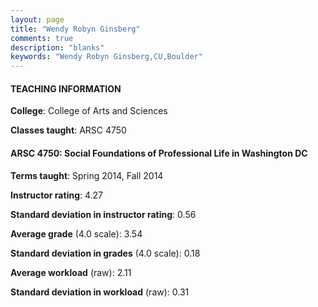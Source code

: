 ```yaml
---
layout: page
title: "Wendy Robyn Ginsberg" 
comments: true
description: "blanks"
keywords: "Wendy Robyn Ginsberg,CU,Boulder"
---
```

<head>
<script src="https://ajax.googleapis.com/ajax/libs/jquery/2.1.3/jquery.min.js"></script>
<script src="https://dl.dropboxusercontent.com/s/pc42nxpaw1ea4o9/highcharts.js?dl=0"></script>
<!-- <script src="../assets/js/highcharts.js"></script> -->
<style type="text/css">@font-face {
	font-family: "Bebas Neue";
	src: url(https://www.filehosting.org/file/details/544349/BebasNeue Regular.otf) format("opentype");
	}
	h1.Bebas { 
		font-family: "Bebas Neue", Verdana, Tahoma;
	}
</style>
</head>
	   
#### TEACHING INFORMATION

**College**: College of Arts and Sciences

**Classes taught**: ARSC 4750

#### ARSC 4750: Social Foundations of Professional Life in Washington DC

**Terms taught**: Spring 2014, Fall 2014

**Instructor rating**: 4.27

**Standard deviation in instructor rating**: 0.56

**Average grade** (4.0 scale): 3.54

**Standard deviation in grades** (4.0 scale): 0.18

**Average workload** (raw): 2.11

**Standard deviation in workload** (raw): 0.31

